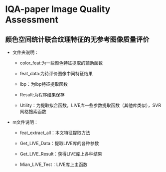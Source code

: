# IQA-paper Image Quality Assessment 

## 颜色空间统计联合纹理特征的无参考图像质量评价


- 文件夹说明：

     - color_feat:为一些颜色特征提取的辅助函数

     - feat_data:为待评价图像中间特征结果

     - lbp：为lbp特征提取函数

     - Result:为程序结果保存

     - Utility：为提取拟合函数，LIVE库一些参数提取函数（其他库类似），SVR网格搜索函数


- m文件说明：

     - feat_extract_all：本文特征提取方法

     - Get_LIVE_Data：提取LIVE库的各种参数

     - Get_LIVE_Result：获得LIVE库上各种结果

     - Mian_LIVE_Test：LIVE库上主函数
